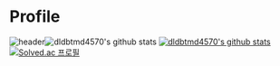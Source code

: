# Profile
![header](https://capsule-render.vercel.app/api?type=waving&color=gradient&height=300&section=header&text=Github%20render&fontSize=90)![dldbtmd4570's github stats](https://github-readme-stats.vercel.app/api?username=dldbtmd4570&show_icons=true)
[![dldbtmd4570's github stats](https://github-readme-stats.vercel.app/api/top-langs/?username=dldbtmd4570ID&show_icons=true&hide_border=true&title_color=004386&icon_color=004386&layout=compact)](https://github.com/dldbtmd4570)
[![Solved.ac
프로필](http://mazassumnida.wtf/api/v2/generate_badge?boj=djdjman1)](https://solved.ac/djdjman1)
